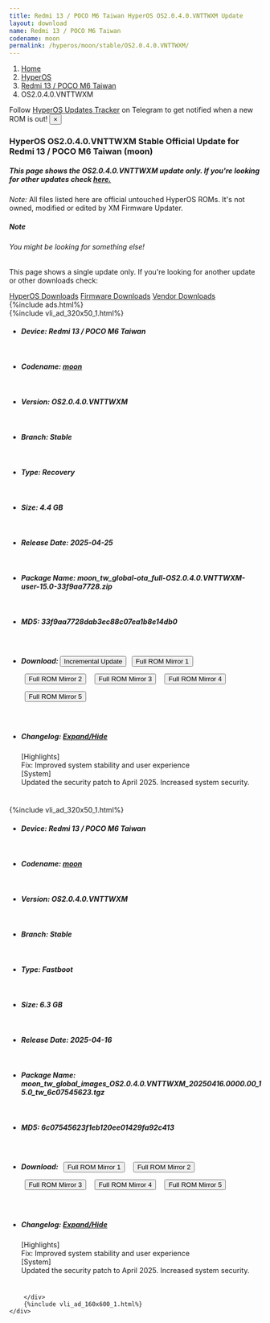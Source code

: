 ```yaml
---
title: Redmi 13 / POCO M6 Taiwan HyperOS OS2.0.4.0.VNTTWXM Update
layout: download
name: Redmi 13 / POCO M6 Taiwan
codename: moon
permalink: /hyperos/moon/stable/OS2.0.4.0.VNTTWXM/
---
```

<nav aria-label="breadcrumb">
    <ol class="breadcrumb">
        <li class="breadcrumb-item"><a href="/">Home</a></li>
        <li class="breadcrumb-item"><a href="/hyperos/">HyperOS</a></li>
        <li class="breadcrumb-item"><a href="/hyperos/moon/">Redmi 13 / POCO M6 Taiwan</a></li>
        <li class="breadcrumb-item active" aria-current="page">OS2.0.4.0.VNTTWXM</li>
    </ol>
</nav>
<div class="alert alert-primary alert-dismissible fade show" role="alert">
    Follow <a href="https://t.me/MIUIUpdatesTracker" class="alert-link">HyperOS Updates Tracker</a> on Telegram to get
    notified when a new ROM is out!
    <button type="button" class="close" data-dismiss="alert" aria-label="Close">
        <span aria-hidden="true">&times;</span>
    </button>
</div>
<div class="col-12 mx-auto">
    <h3 class="title bg-light p-2 rounded">HyperOS OS2.0.4.0.VNTTWXM Stable Official Update for Redmi 13 / POCO M6 Taiwan (moon)</h3>
    <h5>This page shows the OS2.0.4.0.VNTTWXM update only. If you're looking for other updates check
        <a href="/hyperos/moon/">here.</a></h5>
    <p><i>Note: </i>All files listed here are official untouched HyperOS ROMs.
        It's not owned, modified or edited by XM Firmware Updater.</p>
    <div class="card">
        <div class="card-body">
            <h5 class="card-title">Note</h5>
            <h6 class="card-subtitle mb-2 text-muted">You might be looking for something else!</h6>
            <p class="card-text">This page shows a single update only.
                If you're looking for another update or other downloads check:</p>
            <a href="/hyperos/" class="card-link">HyperOS Downloads</a>
            <a href="/firmware/" class="card-link">Firmware Downloads</a>
            <a href="/vendor/" class="card-link">Vendor Downloads</a>
        </div>
    </div>
    {%include ads.html%}
    <div class="row justify-content-center">
        <div class="col-10" id="downloads">
                    <div class="card card-body">
            {%include vli_ad_320x50_1.html%}
            <ul class="list-unstyled">
                <li style="padding-bottom: 10px;">
                    <h5><b>Device: </b>Redmi 13 / POCO M6 Taiwan</h5>
                </li>
                <li style="padding-bottom: 10px;">
                    <h5><b>Codename: </b> <a href="/hyperos/moon/" target="_blank">moon</a> </h5>
                </li>
                <li style="padding-bottom: 10px;">
                    <h5><b>Version: </b>OS2.0.4.0.VNTTWXM</h5>
                </li>
                <li style="padding-bottom: 10px;">
                    <h5><b>Branch: </b>Stable</h5>
                </li>
                <li style="padding-bottom: 10px;">
                    <h5><b>Type: </b>Recovery</h5>
                </li>
                <li style="padding-bottom: 10px;">
                    <h5><b>Size: </b>4.4 GB</h5>
                </li>
                <li style="padding-bottom: 10px;">
                    <h5><b>Release Date: </b>2025-04-25</h5>
                </li>
                <li style="padding-bottom: 10px;">
                    <h5><b>Package Name: </b><span id="filename" class="text-dark">moon_tw_global-ota_full-OS2.0.4.0.VNTTWXM-user-15.0-33f9aa7728.zip</span></h5>
                </li>
                <li style="padding-bottom: 10px;">
                    <h5><b>MD5: </b><span id="md5" class="text-muted">33f9aa7728dab3ec88c07ea1b8e14db0</span></h5>
                </li>
                <li style="padding-bottom: 10px;">
                    <h5><b>Download: </b><button type="button" id="incremental_download" class="btn btn-warning" onclick="window.open('https://bigota.d.miui.com/OS2.0.4.0.VNTTWXM/moon_tw_global-ota_incremental-OS2.0.3.0.VNTTWXM-OS2.0.4.0.VNTTWXM-user-15.0-6780b5e9e6.zip', '_blank');"><i class="fa fa-download"></i> Incremental Update</button> <button type="button" id="download" class="btn btn-primary" style="margin: 7px;" onclick="window.open('https://cdnorg.d.miui.com/OS2.0.4.0.VNTTWXM/moon_tw_global-ota_full-OS2.0.4.0.VNTTWXM-user-15.0-33f9aa7728.zip', '_blank');"><i class="fa fa-download"></i> Full ROM Mirror 1</button> <button type="button" id="download" class="btn btn-primary" style="margin: 7px;" onclick="window.open('https://bkt-sgp-miui-ota-update-alisgp.oss-ap-southeast-1.aliyuncs.com/OS2.0.4.0.VNTTWXM/moon_tw_global-ota_full-OS2.0.4.0.VNTTWXM-user-15.0-33f9aa7728.zip', '_blank');"><i class="fa fa-download"></i> Full ROM Mirror 2</button> <button type="button" id="download" class="btn btn-primary" style="margin: 7px;" onclick="window.open('https://bn.d.miui.com/OS2.0.4.0.VNTTWXM/moon_tw_global-ota_full-OS2.0.4.0.VNTTWXM-user-15.0-33f9aa7728.zip', '_blank');"><i class="fa fa-download"></i> Full ROM Mirror 3</button> <button type="button" id="download" class="btn btn-primary" style="margin: 7px;" onclick="window.open('https://bigota.d.miui.com/OS2.0.4.0.VNTTWXM/moon_tw_global-ota_full-OS2.0.4.0.VNTTWXM-user-15.0-33f9aa7728.zip', '_blank');"><i class="fa fa-download"></i> Full ROM Mirror 4</button> <button type="button" id="download" class="btn btn-primary" style="margin: 7px;" onclick="window.open('https://hugeota.d.miui.com/OS2.0.4.0.VNTTWXM/moon_tw_global-ota_full-OS2.0.4.0.VNTTWXM-user-15.0-33f9aa7728.zip', '_blank');"><i class="fa fa-download"></i> Full ROM Mirror 5</button></h5>
                </li>
                <li style="padding-bottom: 10px;">
                    <h5><b>Changelog: </b><a href="#moon_1_changelog" data-toggle="collapse" role="button"
                            aria-expanded="false" aria-controls="moon_1_changelog"> <i class="fa fa-arrow-down"
                                aria-hidden="true"></i> Expand/Hide</a></h5>
                    <div class="collapse" id="moon_1_changelog">
                        <p id="changelog_text">[Highlights]<br>Fix: Improved system stability and user experience<br>[System]<br>Updated the security patch to April 2025. Increased system security.</p>
                    </div>
                </li>
            </ul>
        </div>
        <div class="card card-body">
            {%include vli_ad_320x50_1.html%}
            <ul class="list-unstyled">
                <li style="padding-bottom: 10px;">
                    <h5><b>Device: </b>Redmi 13 / POCO M6 Taiwan</h5>
                </li>
                <li style="padding-bottom: 10px;">
                    <h5><b>Codename: </b> <a href="/hyperos/moon/" target="_blank">moon</a> </h5>
                </li>
                <li style="padding-bottom: 10px;">
                    <h5><b>Version: </b>OS2.0.4.0.VNTTWXM</h5>
                </li>
                <li style="padding-bottom: 10px;">
                    <h5><b>Branch: </b>Stable</h5>
                </li>
                <li style="padding-bottom: 10px;">
                    <h5><b>Type: </b>Fastboot</h5>
                </li>
                <li style="padding-bottom: 10px;">
                    <h5><b>Size: </b>6.3 GB</h5>
                </li>
                <li style="padding-bottom: 10px;">
                    <h5><b>Release Date: </b>2025-04-16</h5>
                </li>
                <li style="padding-bottom: 10px;">
                    <h5><b>Package Name: </b><span id="filename" class="text-dark">moon_tw_global_images_OS2.0.4.0.VNTTWXM_20250416.0000.00_15.0_tw_6c07545623.tgz</span></h5>
                </li>
                <li style="padding-bottom: 10px;">
                    <h5><b>MD5: </b><span id="md5" class="text-muted">6c07545623f1eb120ee01429fa92c413</span></h5>
                </li>
                <li style="padding-bottom: 10px;">
                    <h5><b>Download: </b> <button type="button" id="download" class="btn btn-primary" style="margin: 7px;" onclick="window.open('https://cdnorg.d.miui.com/OS2.0.4.0.VNTTWXM/moon_tw_global_images_OS2.0.4.0.VNTTWXM_20250416.0000.00_15.0_tw_6c07545623.tgz', '_blank');"><i class="fa fa-download"></i> Full ROM Mirror 1</button> <button type="button" id="download" class="btn btn-primary" style="margin: 7px;" onclick="window.open('https://bkt-sgp-miui-ota-update-alisgp.oss-ap-southeast-1.aliyuncs.com/OS2.0.4.0.VNTTWXM/moon_tw_global_images_OS2.0.4.0.VNTTWXM_20250416.0000.00_15.0_tw_6c07545623.tgz', '_blank');"><i class="fa fa-download"></i> Full ROM Mirror 2</button> <button type="button" id="download" class="btn btn-primary" style="margin: 7px;" onclick="window.open('https://bn.d.miui.com/OS2.0.4.0.VNTTWXM/moon_tw_global_images_OS2.0.4.0.VNTTWXM_20250416.0000.00_15.0_tw_6c07545623.tgz', '_blank');"><i class="fa fa-download"></i> Full ROM Mirror 3</button> <button type="button" id="download" class="btn btn-primary" style="margin: 7px;" onclick="window.open('https://bigota.d.miui.com/OS2.0.4.0.VNTTWXM/moon_tw_global_images_OS2.0.4.0.VNTTWXM_20250416.0000.00_15.0_tw_6c07545623.tgz', '_blank');"><i class="fa fa-download"></i> Full ROM Mirror 4</button> <button type="button" id="download" class="btn btn-primary" style="margin: 7px;" onclick="window.open('https://hugeota.d.miui.com/OS2.0.4.0.VNTTWXM/moon_tw_global_images_OS2.0.4.0.VNTTWXM_20250416.0000.00_15.0_tw_6c07545623.tgz', '_blank');"><i class="fa fa-download"></i> Full ROM Mirror 5</button></h5>
                </li>
                <li style="padding-bottom: 10px;">
                    <h5><b>Changelog: </b><a href="#moon_2_changelog" data-toggle="collapse" role="button"
                            aria-expanded="false" aria-controls="moon_2_changelog"> <i class="fa fa-arrow-down"
                                aria-hidden="true"></i> Expand/Hide</a></h5>
                    <div class="collapse" id="moon_2_changelog">
                        <p id="changelog_text">[Highlights]<br>Fix: Improved system stability and user experience<br>[System]<br>Updated the security patch to April 2025. Increased system security.</p>
                    </div>
                </li>
            </ul>
        </div>

        </div>
        {%include vli_ad_160x600_1.html%}
    </div>
</div>
